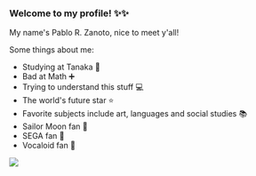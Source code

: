 ### Welcome to my profile! ✨✨

My name's Pablo R. Zanoto, nice to meet y'all!

Some things about me:

- Studying at Tanaka 🏫
- Bad at Math ➕
- Trying to understand this stuff 💻
- The world's future star ⭐
- Favorite subjects include art, languages and social studies 📚
- Sailor Moon fan 🌙
- SEGA fan 🔵
- Vocaloid fan 🎵

![](https://media1.tenor.com/m/f0cP-CQTRyMAAAAC/sailor-moon.gif)
